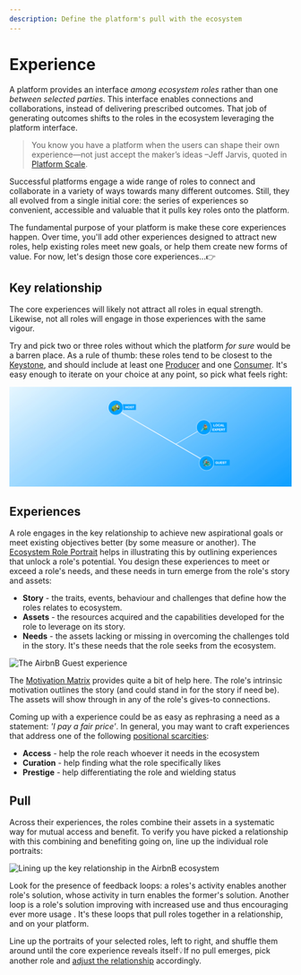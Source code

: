 ```yaml
---
description: Define the platform's pull with the ecosystem
---
```


# Experience

A platform provides an interface _among ecosystem roles_ rather than one _between selected parties_. This interface enables connections and collaborations, instead of delivering prescribed outcomes. That job of generating outcomes shifts to the roles in the ecosystem leveraging the platform interface.

> You know you have a platform when the users can shape their own experience—not just accept the maker’s ideas –Jeff Jarvis, quoted in [Platform Scale](https://www.amazon.com/Platform-Scale-emerging-business-investment-ebook/dp/B015FAOKJ6).

Successful platforms engage a wide range of roles to connect and collaborate in a variety of ways towards many different outcomes. Still, they all evolved from a single initial core: the series of experiences so convenient, accessible and valuable that it pulls key roles onto the platform.

The fundamental purpose of your platform is make these core experiences happen. Over time, you'll add other experiences designed to attract new roles, help existing roles meet new goals, or help them create new forms of value. For now, let's design those core experiences...👉

## Key relationship

The core experiences will likely not attract all roles in equal strength. Likewise, not all roles will engage in those experiences with the same vigour. 

Try and pick two or three roles without which the platform _for sure_ would be a barren place. As a rule of thumb: these roles tend to be closest to the [Keystone](frame/roles.md#keystone), and should include at least one [Producer](../extras/glossary.md#producer) and one [Consumer](../extras/glossary.md#consumer). It's easy enough to iterate on your choice at any point, so pick what feels right:

![The key relationship of the AirBnB ecosystem](../.gitbook/assets/pps-gitbookexamples.001-2-.png)

## Experiences

A role engages in the key relationship to achieve new aspirational goals or meet existing objectives better \(by some measure or another\). The [Ecosystem Role Portrait](../workshop/canvases.md#ecosystem-role-portrait) helps in illustrating this by outlining experiences that unlock a role's potential. You design these experiences to meet or exceed a role's needs, and these needs in turn emerge from the role's story and assets:

* **Story** - the traits, events, behaviour and challenges that define how the roles relates to ecosystem.
* **Assets** - the resources acquired and the capabilities developed for the role to leverage on its story.
* **Needs** - the assets lacking or missing in overcoming the challenges told in the story. It's these needs that the role seeks from the ecosystem. 

![The AirbnB Guest experience](../.gitbook/assets/pps-gitbookexamples-roleportrait.gif)

The [Motivation Matrix](frame/motivations.md) provides quite a bit of help here. The role's intrinsic motivation outlines the story \(and could stand in for the story if need be\). The assets will show through in any of the role's gives-to connections. 

Coming up with a experience could be as easy as rephrasing a need as a statement: _'I pay a fair price'_. In general, you may want to craft experiences that address one of the following [positional scarcities](https://alexdanco.com/2019/09/07/positional-scarcity/):

* **Access** - help the role reach whoever it needs in the ecosystem
* **Curation** - help finding what the role specifically likes
* **Prestige** - help differentiating the role and wielding status 

## Pull

Across their experiences, the roles combine their assets in a systematic way for mutual access and benefit. To verify you have picked a relationship with this combining and benefiting going on, line up the individual role portraits:

![Lining up the key relationship in the AirbnB ecosystem](../.gitbook/assets/pps-gitbookexamples-relationshipportrait.gif)

Look for the presence of feedback loops: a roles's activity enables another role's solution, whose activity in turn enables the former's solution. Another loop is a role's solution improving with increased use and thus encouraging ever more usage . It's these loops that pull roles together in a relationship, and on your platform.

Line up the portraits of your selected roles, left to right, and shuffle them around until the core experience reveals itself💡If no pull emerges, pick another role and [adjust the relationship](experience.md#key-relationship) accordingly.

